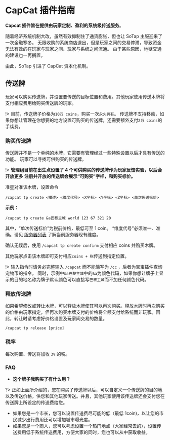 # CapCat 插件指南

**Capcat 插件旨在提供由玩家定制、盈利的系统级传送服务**。

随着经济系统机制大改，虽然有效抑制住了通货膨胀，但也让 SoTap 主服迎来了一次金融寒冬。
无限收购的系统商店退出，但是玩家之间的交易停滞，导致资金无法有效的在玩家与玩家之间、玩家与系统之间流通。
由于某些原因，地狱交通的建设也一再搁置。

由此，SoTap 引进了 CapCat 资本化机制。

## 传送牌

玩家可以购买传送牌，并设置要传送的目标位置和费用。其他玩家使用传送木牌将支付相应费用给购买传送牌的玩家。

!> 目前，传送牌子价格为`10万 coins`，购买一次`永久拥有`。
传送牌不支持移动，如果你想让管理在你想要的地方设置可购买的传送牌，还需要额外支付`2万 coins`的手续费。

### 购买传送牌

传送牌并不是一个单纯的木牌，它需要有管理经过一些特殊设置以后才具有传送的功能。
玩家可以寻找可供购买的传送牌。

!> **管理组目前在出生点设置了 4 个可供购买的传送牌作为玩家反馈实验，以后会开放更多**
**注册并开放的传送牌会展示“可购买”字样，和购买标价。**

准星对准该木牌，设置命令

```minecraft
/capcat tp create <描述> <维度代号> <X坐标> <Y坐标> <Z坐标> <单次传送标价>
```

**示例：**

```minecraft
/capcat tp create &a巴黎主城 world 123 67 321 20
```

其中，“单次传送标价”为税前价格，最低可至 1 coin。
“维度代号”必须唯一、准确。请见 [服务器列表](getting-started/server-network) 了解当前服务器现有维度。

确认无误后，使用 `/capcat tp create confirm` 支付相应 coins 并购买木牌。

其他玩家点击该木牌即可支付相应`coins + 税`传送到指定位置。

!> 输入指令时请务必完整输入 `/capcat` 而不能简写为 `/cc` ，后者为宝宝插件查询宠物币的指令。
同时，示例中`&a巴黎主城`中的`&a`为颜色代码，如果你想让牌子上显示的目的地名称为牌子默认颜色可以直接写`巴黎主城`而不加任何颜色代码。

### 释放传送牌

如果希望修改或转让木牌，可以释放木牌使其可以再次购买。释放木牌时再次购买的价格由玩家指定，但再次购买木牌支付的价格将全额支付给系统而非玩家。因此，转让时请考虑好价格设置及玩家间交易的数量。

```minecraft
/capcat tp release [price]
```

### 税率

每次购置、传送将加收 `3%` 的税。

### FAQ

- **这个牌子我购买了有什么用？**

?> 正如上面所介绍的，您在购买了传送牌以后，可以自定义一个传送牌的目的地以及传送价格，供您和其他玩家传送。并且，其他玩家使用该传送牌还会支付您在传送牌上所设定的传送费给您。
- 如果您是一个市长，您可以设置传送费尽可能的低（最低 1coin)，以让您的市民减少出行费用还可以增加城市曝光度。
- 如果您是一个商人，您可以考虑设置一个热门地点（大家经常去的），设置传送费用低于系统传送费用，方便大家的同时，您也可以从中获取收益。



